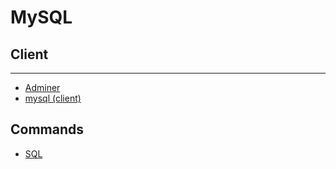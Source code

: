 # MySQL

## Client

---

- [Adminer](mysql-adminer-docker/)
- [mysql (client)](mysql-client-docker/)

## Commands

- [SQL](sql/)
